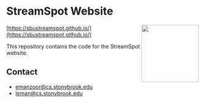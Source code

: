 # StreamSpot Website

<img src="https://github.com/sbustreamspot/sbustreamspot.github.io/raw/master/img/streamspot-logo.jpg" height="150" align="right"/>

[https://sbustreamspot.github.io/](https://sbustreamspot.github.io/)

This repository contains the code for the StreamSpot website.

## Contact

   * emanzoor@cs.stonybrook.edu
   * leman@cs.stonybrook.edu

